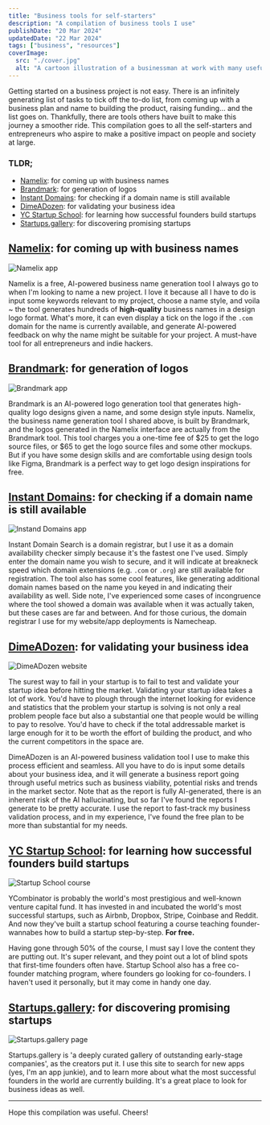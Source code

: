 ```yaml
---
title: "Business tools for self-starters"
description: "A compilation of business tools I use"
publishDate: "20 Mar 2024"
updatedDate: "22 Mar 2024"
tags: ["business", "resources"]
coverImage:
  src: "./cover.jpg"
  alt: "A cartoon illustration of a businessman at work with many useful tools"
---
```


Getting started on a business project is not easy. There is an infinitely generating list of tasks to tick off the to-do list, from coming up with a business plan and name to building the product, raising funding... and the list goes on. Thankfully, there are tools others have built to make this journey a smoother ride. This compilation goes to all the self-starters and entrepreneurs who aspire to make a positive impact on people and society at large. 

### TLDR;
- [Namelix](https://namelix.com/): for coming up with business names
- [Brandmark](https://brandmark.io/): for generation of logos
- [Instant Domains](https://instantdomains.com/): for checking if a domain name is still available
- [DimeADozen](https://www.dimeadozen.ai/): for validating your business idea
- [YC Startup School](https://www.startupschool.org/): for learning how successful founders build startups
- [Startups.gallery](https://startups.gallery/): for discovering promising startups

## [Namelix](https://namelix.com/): for coming up with business names

![Namelix app](./namelix.jpg)

Namelix is a free, AI-powered business name generation tool I always go to when I'm looking to name a new project. I love it because all I have to do is input some keywords relevant to my project, choose a name style, and voila ~ the tool generates hundreds of **high-quality** business names in a design logo format. What's more, it can even display a tick on the logo if the `.com` domain for the name is currently available, and generate AI-powered feedback on why the name might be suitable for your project. A must-have tool for all entrepreneurs and indie hackers.

## [Brandmark](https://brandmark.io/): for generation of logos

![Brandmark app](./brandmark.jpg)

Brandmark is an AI-powered logo generation tool that generates high-quality logo designs given a name, and some design style inputs. Namelix, the business name generation tool I shared above, is built by Brandmark, and the logos generated in the Namelix interface are actually from the Brandmark tool. This tool charges you a one-time fee of $25 to get the logo source files, or $65 to get the logo source files and some other mockups. But if you have some design skills and are comfortable using design tools like Figma, Brandmark is a perfect way to get logo design inspirations for free. 

## [Instant Domains](https://instantdomains.com/): for checking if a domain name is still available

![Instand Domains app](./instantdomains.jpg)

Instant Domain Search is a domain registrar, but I use it as a domain availability checker simply because it's the fastest one I've used.  Simply enter the domain name you wish to secure, and it will indicate at breakneck speed which domain extensions (e.g. `.com` or `.org`) are still available for registration. The tool also has some cool features, like generating additional domain names based on the name you keyed in and indicating their availability as well. Side note, I've experienced some cases of incongruence where the tool showed a domain was available when it was actually taken, but these cases are far and between. And for those curious, the domain registrar I use for my website/app deployments is Namecheap.

## [DimeADozen](https://www.dimeadozen.ai/): for validating your business idea

![DimeADozen website](./dimeadozen.jpg)

The surest way to fail in your startup is to fail to test and validate your startup idea before hitting the market. Validating your startup idea takes a lot of work. You'd have to plough through the internet looking for evidence and statistics that the problem your startup is solving is not only a real problem people face but also a substantial one that people would be willing to pay to resolve. You'd have to check if the total addressable market is large enough for it to be worth the effort of building the product, and who the current competitors in the space are. 

DimeADozen is an AI-powered business validation tool I use to make this process efficient and seamless. All you have to do is input some details about your business idea, and it will generate a business report going through useful metrics such as business viability, potential risks and trends in the market sector. Note that as the report is fully AI-generated, there is an inherent risk of the AI hallucinating, but so far I've found the reports I generate to be pretty accurate. I use the report to fast-track my business validation process, and in my experience, I've found the free plan to be more than substantial for my needs.

## [YC Startup School](https://www.startupschool.org/): for learning how successful founders build startups

![Startup School course](./startupschool.jpg)

YCombinator is probably the world's most prestigious and well-known venture capital fund. It has invested in and incubated the world's most successful startups, such as Airbnb, Dropbox, Stripe, Coinbase and Reddit. And now they've built a startup school featuring a course teaching founder-wannabes how to build a startup step-by-step. **For free.**

Having gone through 50% of the course, I must say I love the content they are putting out. It's super relevant, and they point out a lot of blind spots that first-time founders often have. Startup School also has a free co-founder matching program, where founders go looking for co-founders. I haven't used it personally, but it may come in handy one day.

## [Startups.gallery](https://startups.gallery/): for discovering promising startups

![Startups.gallery page](./startupsgallery.jpg)


Startups.gallery is 'a deeply curated gallery of outstanding early-stage companies', as the creators put it. I use this site to search for new apps (yes, I'm an app junkie), and to learn more about what the most successful founders in the world are currently building. It's a great place to look for business ideas as well.

---

Hope this compilation was useful. Cheers!